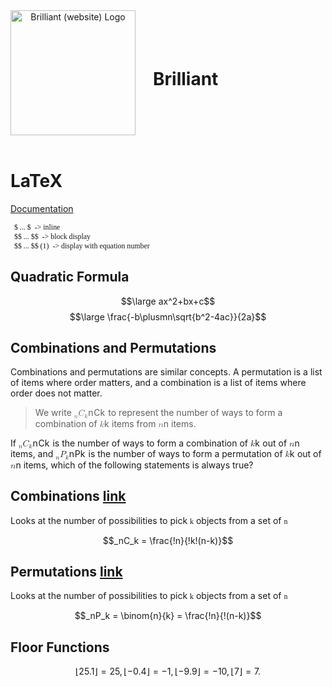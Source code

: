 <head><link href="math.css" rel="stylesheet" type="text/css"></head>
<style>
   ol>li{
      color: limeGreen !important;
   }
   code, pre {
      font-family: Cascadia Code;
   }
   header {
      display: flex;
      align-items: center;
   }
   #brilliant{
      margin-left:1em;
      display: inline;
   }
</style>
<header>
<a title="brilliant.org, Public domain, via Wikimedia Commons" href="https://commons.wikimedia.org/wiki/File:Brilliant_(website)_Logo.svg"><img id="logo" width="200" alt="Brilliant (website) Logo" src="https://upload.wikimedia.org/wikipedia/commons/thumb/9/9e/Brilliant_%28website%29_Logo.svg/512px-Brilliant_%28website%29_Logo.svg.png"></a>
<h1 class="Cream" id="brilliant">Brilliant</h1>
</header>

# LaTeX
[Documentation](https://en.wikibooks.org/wiki/LaTeX/Mathematics)

      $ ... $  -> inline
      $$ ... $$  -> block display
      $$ ... $$ (1)  -> display with equation number




## Quadratic Formula

$$\large ax^2+bx+c$$
$$\large \frac{-b\plusmn\sqrt{b^2-4ac}}{2a}$$


## Combinations and Permutations
Combinations and permutations are similar concepts. A permutation is a list of items where order matters, and a combination is a list of items where order does not matter. 

<blockquote>
  <p>We write <span class="katex"><span class="katex-mathml"><math><semantics><mrow><msub><mrow></mrow><mi>n</mi></msub><msub><mi>C</mi><mi>k</mi></msub></mrow><annotation encoding="application/x-tex">{}_nC_k</annotation></semantics></math></span><span class="katex-html" aria-hidden="true"><span class="base"><span class="strut" style="height:0.83333em;vertical-align:-0.15em;"></span><span class="mord"><span class="mord"></span><span class="msupsub"><span class="vlist-t vlist-t2"><span class="vlist-r"><span class="vlist" style="height:0.151392em;"><span style="top:-2.5500000000000003em;margin-right:0.05em;"><span class="pstrut" style="height:2.7em;"></span><span class="sizing reset-size6 size3 mtight"><span class="mord mathdefault mtight">n</span></span></span></span><span class="vlist-s">​</span></span><span class="vlist-r"><span class="vlist" style="height:0.15em;"><span></span></span></span></span></span></span><span class="mord"><span class="mord mathdefault" style="margin-right:0.07153em;">C</span><span class="msupsub"><span class="vlist-t vlist-t2"><span class="vlist-r"><span class="vlist" style="height:0.33610799999999996em;"><span style="top:-2.5500000000000003em;margin-left:-0.07153em;margin-right:0.05em;"><span class="pstrut" style="height:2.7em;"></span><span class="sizing reset-size6 size3 mtight"><span class="mord mathdefault mtight" style="margin-right:0.03148em;">k</span></span></span></span><span class="vlist-s">​</span></span><span class="vlist-r"><span class="vlist" style="height:0.15em;"><span></span></span></span></span></span></span></span></span></span> to represent the number of ways to form a combination of <span class="katex"><span class="katex-mathml"><math><semantics><mrow><mi>k</mi></mrow><annotation encoding="application/x-tex"> k</annotation></semantics></math></span><span class="katex-html" aria-hidden="true"><span class="base"><span class="strut" style="height:0.69444em;vertical-align:0em;"></span><span class="mord mathdefault" style="margin-right:0.03148em;">k</span></span></span></span> items from <span class="katex"><span class="katex-mathml"><math><semantics><mrow><mi>n</mi></mrow><annotation encoding="application/x-tex">n </annotation></semantics></math></span><span class="katex-html" aria-hidden="true"><span class="base"><span class="strut" style="height:0.43056em;vertical-align:0em;"></span><span class="mord mathdefault">n</span></span></span></span> items.</p>
</blockquote>

<p>If <span class="katex"><span class="katex-mathml"><math><semantics><mrow><msub><mrow></mrow><mi>n</mi></msub><msub><mi>C</mi><mi>k</mi></msub></mrow><annotation encoding="application/x-tex">{}_nC_k</annotation></semantics></math></span><span class="katex-html" aria-hidden="true"><span class="base"><span class="strut" style="height:0.83333em;vertical-align:-0.15em;"></span><span class="mord"><span class="mord"></span><span class="msupsub"><span class="vlist-t vlist-t2"><span class="vlist-r"><span class="vlist" style="height:0.151392em;"><span style="top:-2.5500000000000003em;margin-right:0.05em;"><span class="pstrut" style="height:2.7em;"></span><span class="sizing reset-size6 size3 mtight"><span class="mord mathdefault mtight">n</span></span></span></span><span class="vlist-s">​</span></span><span class="vlist-r"><span class="vlist" style="height:0.15em;"><span></span></span></span></span></span></span><span class="mord"><span class="mord mathdefault" style="margin-right:0.07153em;">C</span><span class="msupsub"><span class="vlist-t vlist-t2"><span class="vlist-r"><span class="vlist" style="height:0.33610799999999996em;"><span style="top:-2.5500000000000003em;margin-left:-0.07153em;margin-right:0.05em;"><span class="pstrut" style="height:2.7em;"></span><span class="sizing reset-size6 size3 mtight"><span class="mord mathdefault mtight" style="margin-right:0.03148em;">k</span></span></span></span><span class="vlist-s">​</span></span><span class="vlist-r"><span class="vlist" style="height:0.15em;"><span></span></span></span></span></span></span></span></span></span> is the number of ways to form a combination of <span class="katex"><span class="katex-mathml"><math><semantics><mrow><mi>k</mi></mrow><annotation encoding="application/x-tex">k </annotation></semantics></math></span><span class="katex-html" aria-hidden="true"><span class="base"><span class="strut" style="height:0.69444em;vertical-align:0em;"></span><span class="mord mathdefault" style="margin-right:0.03148em;">k</span></span></span></span> out of <span class="katex"><span class="katex-mathml"><math><semantics><mrow><mi>n</mi></mrow><annotation encoding="application/x-tex">n </annotation></semantics></math></span><span class="katex-html" aria-hidden="true"><span class="base"><span class="strut" style="height:0.43056em;vertical-align:0em;"></span><span class="mord mathdefault">n</span></span></span></span> items, and <span class="katex"><span class="katex-mathml"><math><semantics><mrow><msub><mrow></mrow><mi>n</mi></msub><msub><mi>P</mi><mi>k</mi></msub></mrow><annotation encoding="application/x-tex">{}_nP_k</annotation></semantics></math></span><span class="katex-html" aria-hidden="true"><span class="base"><span class="strut" style="height:0.83333em;vertical-align:-0.15em;"></span><span class="mord"><span class="mord"></span><span class="msupsub"><span class="vlist-t vlist-t2"><span class="vlist-r"><span class="vlist" style="height:0.151392em;"><span style="top:-2.5500000000000003em;margin-right:0.05em;"><span class="pstrut" style="height:2.7em;"></span><span class="sizing reset-size6 size3 mtight"><span class="mord mathdefault mtight">n</span></span></span></span><span class="vlist-s">​</span></span><span class="vlist-r"><span class="vlist" style="height:0.15em;"><span></span></span></span></span></span></span><span class="mord"><span class="mord mathdefault" style="margin-right:0.13889em;">P</span><span class="msupsub"><span class="vlist-t vlist-t2"><span class="vlist-r"><span class="vlist" style="height:0.33610799999999996em;"><span style="top:-2.5500000000000003em;margin-left:-0.13889em;margin-right:0.05em;"><span class="pstrut" style="height:2.7em;"></span><span class="sizing reset-size6 size3 mtight"><span class="mord mathdefault mtight" style="margin-right:0.03148em;">k</span></span></span></span><span class="vlist-s">​</span></span><span class="vlist-r"><span class="vlist" style="height:0.15em;"><span></span></span></span></span></span></span></span></span></span> is the number of ways to form a permutation of <span class="katex"><span class="katex-mathml"><math><semantics><mrow><mi>k</mi></mrow><annotation encoding="application/x-tex">k </annotation></semantics></math></span><span class="katex-html" aria-hidden="true"><span class="base"><span class="strut" style="height:0.69444em;vertical-align:0em;"></span><span class="mord mathdefault" style="margin-right:0.03148em;">k</span></span></span></span> out of <span class="katex"><span class="katex-mathml"><math><semantics><mrow><mi>n</mi></mrow><annotation encoding="application/x-tex">n</annotation></semantics></math></span><span class="katex-html" aria-hidden="true"><span class="base"><span class="strut" style="height:0.43056em;vertical-align:0em;"></span><span class="mord mathdefault">n</span></span></span></span> items, which of the following statements is always true?</p>


## Combinations <a href="https://simple.wikipedia.org/wiki/Combination_(mathematics)">link</a>

Looks at the number of possibilities to pick `k` objects from a set of `n`

$$_nC_k = \frac{!n}{!k!(n-k)}$$

## Permutations <a href="https://simple.wikipedia.org/wiki/Permutation">link</a>

Looks at the number of possibilities to pick `k` objects from a set of `n`

$$_nP_k = \binom{n}{k} = \frac{!n}{!(n-k)}$$

## Floor Functions

$$
⌊25.1⌋=25, ⌊−0.4⌋=−1, ⌊−9.9⌋=−10, ⌊7⌋=7.
$$
